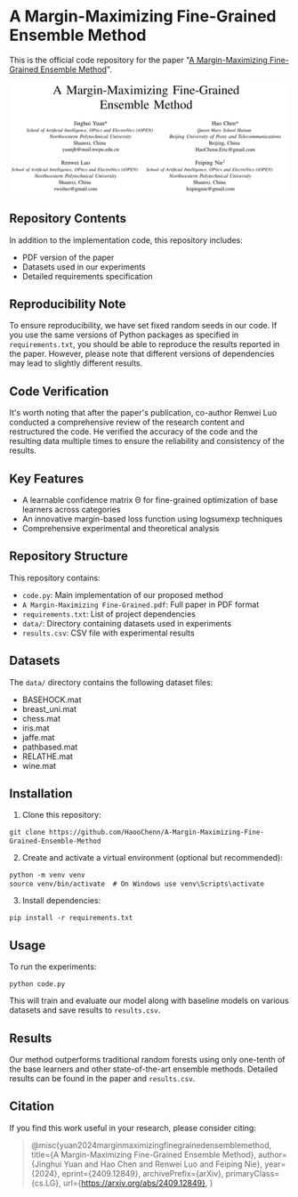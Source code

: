 # A Margin-Maximizing Fine-Grained Ensemble Method

This is the official code repository for the paper "[A Margin-Maximizing Fine-Grained Ensemble Method](https://arxiv.org/abs/2409.12849)".

![image](image.png)

## Repository Contents

In addition to the implementation code, this repository includes:
- PDF version of the paper
- Datasets used in our experiments
- Detailed requirements specification

## Reproducibility Note

To ensure reproducibility, we have set fixed random seeds in our code. If you use the same versions of Python packages as specified in `requirements.txt`, you should be able to reproduce the results reported in the paper. However, please note that different versions of dependencies may lead to slightly different results.

## Code Verification

It's worth noting that after the paper's publication, co-author Renwei Luo conducted a comprehensive review of the research content and restructured the code. He verified the accuracy of the code and the resulting data multiple times to ensure the reliability and consistency of the results.

## Key Features

- A learnable confidence matrix Θ for fine-grained optimization of base learners across categories
- An innovative margin-based loss function using logsumexp techniques
- Comprehensive experimental and theoretical analysis

## Repository Structure

This repository contains:

- `code.py`: Main implementation of our proposed method
- `A Margin-Maximizing Fine-Grained.pdf`: Full paper in PDF format
- `requirements.txt`: List of project dependencies
- `data/`: Directory containing datasets used in experiments
- `results.csv`: CSV file with experimental results

## Datasets

The `data/` directory contains the following dataset files:

- BASEHOCK.mat
- breast_uni.mat
- chess.mat
- iris.mat
- jaffe.mat
- pathbased.mat
- RELATHE.mat
- wine.mat

## Installation

1. Clone this repository:
```
git clone https://github.com/HaooChenn/A-Margin-Maximizing-Fine-Grained-Ensemble-Method
```
2. Create and activate a virtual environment (optional but recommended):
```
python -m venv venv
source venv/bin/activate  # On Windows use venv\Scripts\activate
```
3. Install dependencies:
```
pip install -r requirements.txt
```

## Usage

To run the experiments:
```
python code.py
```
This will train and evaluate our model along with baseline models on various datasets and save results to `results.csv`.

## Results

Our method outperforms traditional random forests using only one-tenth of the base learners and other state-of-the-art ensemble methods. Detailed results can be found in the paper and `results.csv`.

## Citation

If you find this work useful in your research, please consider citing:
> @misc{yuan2024marginmaximizingfinegrainedensemblemethod,
      title={A Margin-Maximizing Fine-Grained Ensemble Method}, 
      author={Jinghui Yuan and Hao Chen and Renwei Luo and Feiping Nie},
      year={2024},
      eprint={2409.12849},
      archivePrefix={arXiv},
      primaryClass={cs.LG},
      url={https://arxiv.org/abs/2409.12849}, 
}





















